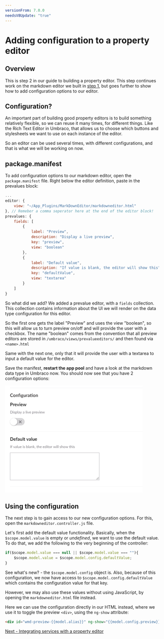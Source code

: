 ```yaml
---
versionFrom: 7.0.0
needsV8Update: "true"
---
```



# Adding configuration to a property editor

## Overview
This is step 2 in our guide to building a property editor. This step continues work on the markdown editor we built in [step 1](index.md), but goes further to show how to add configuration options to our editor.


## Configuration?
An important part of building good property editors is to build something relatively flexible, so we can reuse it many times, for different things. Like the Rich Text Editor in Umbraco, that allows us to choose which buttons and stylesheets we want to use on each instance of the editor.

So an editor can be used several times, with different configurations, and that is what we will be working on now.

## package.manifest
To add configuration options to our markdown editor, open the `package.manifest` file. Right below the editor definition, paste in the prevalues block:

```javascript
...
editor: {
    view: "~/App_Plugins/MarkDownEditor/markdowneditor.html"
}, // Remeber a comma seperator here at the end of the editor block!
prevalues: {
    fields: [
        {
            label: "Preview",
            description: "Display a live preview",
            key: "preview",
            view: "boolean"
        },
        {
            label: "Default value",
            description: "If value is blank, the editor will show this",
            key: "defaultValue",
            view: "textarea"
        }
    ]
}
```

So what did we add? We added a prevalue editor, with a `fields` collection. This collection contains information about the UI we will render on the data type configuration for this editor.

So the first one gets the label "Preview" and uses the view "boolean", so this will allow us to turn preview on/off and will provide the user with a checkbox. The name "boolean" comes from the convention that all preview editors are stored in `/umbraco/views/prevalueeditors/` and then found via `<name>.html`

Same with the next one, only that it will provide the user with a textarea to input a default value for the editor.

Save the manifest, **restart the app pool** and have a look at the markdown data type in Umbraco now. You should now see that you have 2 configuration options:

![An example of how the configuration will look](images/editor-config.png)

## Using the configuration
The next step is to gain access to our new configuration options. For this, open the `markdowneditor.controller.js` file.

Let's first add the default value functionality. Basically, when the `$scope.model.value` is empty or *undefined*, we want to use the default value. To do that, we add the following to the very beginning of the controller:

```javascript
if($scope.model.value === null || $scope.model.value === ""){
    $scope.model.value = $scope.model.config.defaultValue;
}
```

See what's new? - the `$scope.model.config` object is. Also, because of this configuration, we now have access to `$scope.model.config.defaultValue` which contains the configuration value for that key.

However, we may also use these values without using JavaScript, by opening the `markdowneditor.html` file instead.

Here we can use the configuration directly in our HTML instead, where we use it to toggle the preview `<div>`, using the `ng-show` attribute:

```html
<div id="wmd-preview-{{model.alias}}" ng-show="{{model.config.preview}}" class="wmd-panel wmd-preview"></div>
```

[Next - Integrating services with a property editor](part-3.md)
